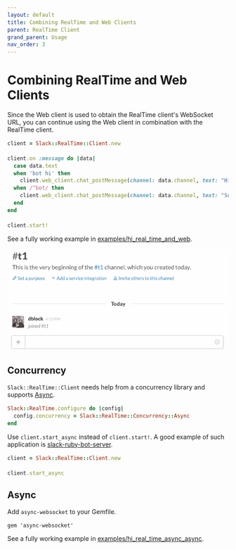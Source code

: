 ```yaml
---
layout: default
title: Combining RealTime and Web Clients
parent: RealTime Client
grand_parent: Usage
nav_order: 3
---
```


# Combining RealTime and Web Clients

Since the Web client is used to obtain the RealTime client's WebSocket URL, you can continue using the Web client in combination with the RealTime client.

```ruby
client = Slack::RealTime::Client.new

client.on :message do |data|
  case data.text
  when 'bot hi' then
    client.web_client.chat_postMessage(channel: data.channel, text: "Hi <@#{data.user}>!")
  when /^bot/ then
    client.web_client.chat_postMessage(channel: data.channel, text: "Sorry <@#{data.user}>, what?")
  end
end

client.start!
```

See a fully working example in [examples/hi_real_time_and_web](https://github.com/slack-ruby/slack-ruby-client/tree/master/examples/hi_real_time_and_web/hi.rb).

![Screenshots of RealTime client example.](screenshots/hi.gif)

## Concurrency

`Slack::RealTime::Client` needs help from a concurrency library and supports [Async](https://github.com/socketry/async).

```ruby
Slack::RealTime.configure do |config|
  config.concurrency = Slack::RealTime::Concurrency::Async
end
```

Use `client.start_async` instead of `client.start!`. A good example of such application is [slack-ruby-bot-server](https://github.com/slack-ruby/slack-ruby-bot-server).

```ruby
client = Slack::RealTime::Client.new

client.start_async
```

## Async

Add `async-websocket` to your Gemfile.

```
gem 'async-websocket'
```

See a fully working example in [examples/hi_real_time_async_async](https://github.com/slack-ruby/slack-ruby-client/tree/master/examples/hi_real_time_async_async/hi.rb).
